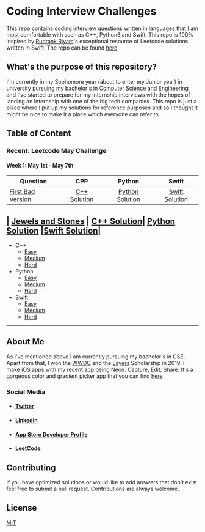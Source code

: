 # Coding Interview Challenges

This repo contains coding interview questions written in languages that I am most comfortable with such as C++, Python3,and Swift.
This repo is 100% inspired by [Rudrank Riyam](https://github.com/rudrankriyam)'s exceptional resource of Leetcode solutions written in Swift.
The repo can be found [here](https://github.com/rudrankriyam/LeetCode-in-Swift)

## What's the purpose of this repository?

I'm currently in my Sophomore year (about to enter my Junior year) in university pursuing my bachelor's in Computer Science and Engineering and I've started to prepare for my Internship interviews with the hopes of landing an Internship with one of the big tech companies. This repo is just a place where I put up my solutions for reference purposes and so I thought it might be nice to make it a place which everyone can refer to. 

## Table of Content
### Recent: Leetcode May Challenge
#### Week 1: May 1st - May 7th 
| Question   |      CPP      | Python |Swift|
|----------|:-------------:|:------:|:------:|
| [First Bad Version](https://leetcode.com/explore/featured/card/may-leetcoding-challenge/534/week-1-may-1st-may-7th/3316/) | [C++ Solution](https://github.com/SwapnanilDhol/Coding-Interview-Challenges/blob/master/CPP/Easy/First-Bad-Version.cpp)| [Python Solution](https://github.com/SwapnanilDhol/Coding-Interview-Challenges/blob/master/Python/Easy/First-Bad-Version.py) |[Swift Solution](https://github.com/SwapnanilDhol/Coding-Interview-Challenges/blob/master/Swift/Easy/First-Bad-Version.swift)|

| [Jewels and Stones](https://leetcode.com/explore/featured/card/may-leetcoding-challenge/534/week-1-may-1st-may-7th/3317/) | [C++ Solution](https://github.com/SwapnanilDhol/Coding-Interview-Challenges/blob/master/CPP/Easy/Jewels-And-Stones.cpp)| [Python Solution](https://github.com/SwapnanilDhol/Coding-Interview-Challenges/blob/master/Python/Easy/Jewels-And-Stones.py) |[Swift Solution](https://github.com/SwapnanilDhol/Coding-Interview-Challenges/blob/master/Swift/Easy/Jewels-And-Stones.swift)|
 ----
* C++
  - [Easy](https://github.com/SwapnanilDhol/Coding-Interview-Challenges/tree/master/CPP/Easy)
  - [Medium](https://github.com/SwapnanilDhol/Coding-Interview-Challenges/tree/master/CPP/Medium)
  - [Hard](https://github.com/SwapnanilDhol/Coding-Interview-Challenges/tree/master/CPP/Hard)
* Python
  - [Easy](https://github.com/SwapnanilDhol/Coding-Interview-Challenges/tree/master/Python/Easy)
  - [Medium](https://github.com/SwapnanilDhol/Coding-Interview-Challenges/tree/master/Python/Medium)
  - [Hard](https://github.com/SwapnanilDhol/Coding-Interview-Challenges/tree/master/Python/Hard)
* Swift
  - [Easy](https://github.com/SwapnanilDhol/Coding-Interview-Challenges/tree/master/Swift/Easy)
  - [Medium](https://github.com/SwapnanilDhol/Coding-Interview-Challenges/tree/master/Swift/Medium)
  - [Hard](https://github.com/SwapnanilDhol/Coding-Interview-Challenges/tree/master/Swift/Hard)
---
## About Me

As I've mentioned above I am currently pursuing my bachelor's in CSE. Apart from that, I won the [WWDC](https://developer.apple.com/wwdc) and the [Layers](https://layers.is/) Scholarship in 2019. I make iOS apps with my recent app being Neon: Capture, Edit, Share. It's a gorgeous color and gradient picker app that you can find [here](https://tiny.cc/neontheapp)

### Social Media 
* #### [Twitter](https://twitter.com/swapnanildhol)
* #### [LinkedIn](https://linkedin.com/in/swapnanildhol)
* #### [App Store Developer Profile](https://apps.apple.com/us/developer/swapnanil-dhol/id1448345447)
* #### [LeetCode](https://leetcode.com/swapnanildhol/)


## Contributing
 If you have optimized solutions or would like to add answers that don't exist feel free to submit a pull request. Contributions are always welcome.


## License
[MIT](https://choosealicense.com/licenses/mit/)
